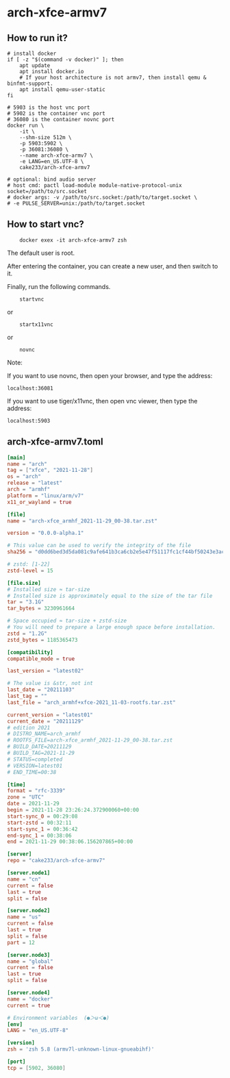 # arch-xfce-armv7

## How to run it?

```shell
# install docker
if [ -z "$(command -v docker)" ]; then
    apt update
    apt install docker.io
    # If your host architecture is not armv7, then install qemu & binfmt-support.
    apt install qemu-user-static
fi

# 5903 is the host vnc port
# 5902 is the container vnc port
# 36080 is the container novnc port
docker run \
    -it \
    --shm-size 512m \
    -p 5903:5902 \
    -p 36081:36080 \
    --name arch-xfce-armv7 \
    -e LANG=en_US.UTF-8 \
    cake233/arch-xfce-armv7

# optional: bind audio server
# host cmd: pactl load-module module-native-protocol-unix socket=/path/to/src.socket
# docker args: -v /path/to/src.socket:/path/to/target.socket \
# -e PULSE_SERVER=unix:/path/to/target.socket

```

## How to start vnc?

```shell
    docker exex -it arch-xfce-armv7 zsh
```

The default user is root.

After entering the container, you can create a new user, and then switch to it.

Finally, run the following commands.

```shell
    startvnc
```

or

```shell
    startx11vnc
```

or

```shell
    novnc
```

Note:

If you want to use novnc, then open your browser, and type the address:

```
localhost:36081
```

If you want to use tiger/x11vnc, then open vnc viewer, then type the address:

```
localhost:5903
```

## arch-xfce-armv7.toml

```toml
[main]
name = "arch"
tag = ["xfce", "2021-11-28"]
os = "arch"
release = "latest"
arch = "armhf"
platform = "linux/arm/v7"
x11_or_wayland = true

[file]
name = "arch-xfce_armhf_2021-11-29_00-38.tar.zst"

version = "0.0.0-alpha.1"

# This value can be used to verify the integrity of the file
sha256 = "d0dd6bed3d5da081c9afe641b3ca6cb2e5e47f51117fc1cf44bf50243e3aca83"

# zstd: [1-22]
zstd-level = 15

[file.size]
# Installed size ≈ tar-size
# Installed size is approximately equal to the size of the tar file
tar = "3.1G"
tar_bytes = 3230961664

# Space occupied ≈ tar-size + zstd-size
# You will need to prepare a large enough space before installation.
zstd = "1.2G"
zstd_bytes = 1185365473

[compatibility]
compatible_mode = true

last_version = "latest02"

# The value is &str, not int
last_date = "20211103"
last_tag = ""
last_file = "arch_armhf+xfce-2021_11-03-rootfs.tar.zst"

current_version = "latest01"
current_date = "20211129"
# edition 2021
# DISTRO_NAME=arch_armhf
# ROOTFS_FILE=arch-xfce_armhf_2021-11-29_00-38.tar.zst
# BUILD_DATE=20211129
# BUILD_TAG=2021-11-29
# STATUS=completed
# VERSION=latest01
# END_TIME=00:38

[time]
format = "rfc-3339"
zone = "UTC"
date = 2021-11-29
begin = 2021-11-28 23:26:24.372900060+00:00
start-sync_0 = 00:29:08
start-zstd = 00:32:11
start-sync_1 = 00:36:42
end-sync_1 = 00:38:06
end = 2021-11-29 00:38:06.156207865+00:00

[server]
repo = "cake233/arch-xfce-armv7"

[server.node1]
name = "cn"
current = false
last = true
split = false

[server.node2]
name = "us"
current = false
last = true
split = false
part = 12

[server.node3]
name = "global"
current = false
last = true
split = false

[server.node4]
name = "docker"
current = true

# Environment variables  (●＞ω＜●)
[env]
LANG = "en_US.UTF-8"

[version]
zsh = 'zsh 5.8 (armv7l-unknown-linux-gnueabihf)'

[port]
tcp = [5902, 36080]
```
